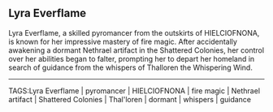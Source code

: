 ## Lyra Everflame

Lyra Everflame, a skilled pyromancer from the outskirts of HIELCIOFNONA, is known for her impressive mastery of fire magic. After accidentally awakening a dormant Nethrael artifact in the Shattered Colonies, her control over her abilities began to falter, prompting her to depart her homeland in search of guidance from the whispers of Thalloren the Whispering Wind.


---

TAGS:Lyra Everflame | pyromancer | HIELCIOFNONA | fire magic | Nethrael artifact | Shattered Colonies | Thal'loren | dormant | whispers | guidance
